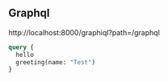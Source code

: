 

## Graphql
http://localhost:8000/graphiql?path=/graphql

```graphql
query {
  hello
  greeting(name: "Test")
}
```
